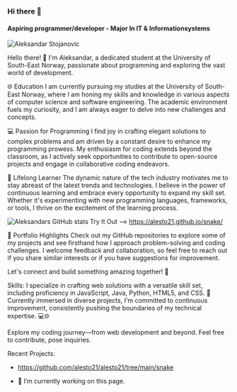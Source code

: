 ### Hi there 👋
#### Aspiring programmer/developer - Major In IT & Informationsystems

![Aleksandar Stojanovic](https://github.com/alesto21/alesto21/assets/127410886/5543e8ac-a342-48bc-b16b-0867b02fdb4e)


Hello there! 👋 I'm Aleksandar, a dedicated student at the University of South-East Norway, passionate about programming and exploring the vast world of development.

🌐 Education
I am currently pursuing my studies at the University of South-East Norway, where I am honing my skills and knowledge in various aspects of computer science and software engineering. The academic environment fuels my curiosity, and I am always eager to delve into new challenges and concepts.


💻 Passion for Programming
I find joy in crafting elegant solutions to complex problems and am driven by a constant desire to enhance my programming prowess. My enthusiasm for coding extends beyond the classroom, as I actively seek opportunities to contribute to open-source projects and engage in collaborative coding endeavors.


🚀 Lifelong Learner
The dynamic nature of the tech industry motivates me to stay abreast of the latest trends and technologies. I believe in the power of continuous learning and embrace every opportunity to expand my skill set. Whether it's experimenting with new programming languages, frameworks, or tools, I thrive on the excitement of the learning process.

![Aleksandars GitHub stats](https://github-readme-stats.vercel.app/api?username=alesto21&show_icons=true&theme=radical)  Try It Out --> https://alesto21.github.io/snake/


🌟 Portfolio Highlights
Check out my GitHub repositories to explore some of my projects and see firsthand how I approach problem-solving and coding challenges. I welcome feedback and collaboration, so feel free to reach out if you share similar interests or if you have suggestions for improvement.


Let's connect and build something amazing together! 🚀

Skills: I specialize in crafting web solutions with a versatile skill set, including proficiency in JavaScript, Java, Python, HTML5, and CSS. 🚀 Currently immersed in diverse projects, I'm committed to continuous improvement, consistently pushing the boundaries of my technical expertise. 💻🌐


Explore my coding journey—from web development and beyond. Feel free to contribute, pose inquiries.

Recent Projects:

* https://github.com/alesto21/alesto21/tree/main/snake


- 🔭 I’m currently working on this page. 




